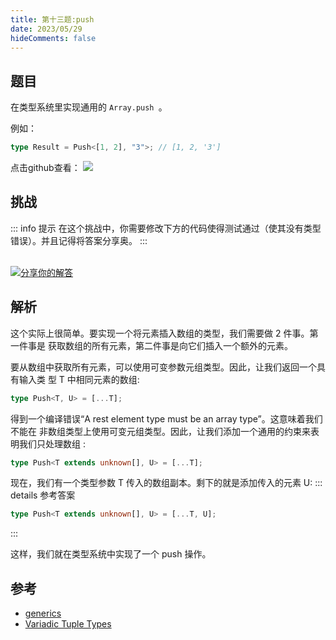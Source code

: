 ```yaml
---
title: 第十三题:push
date: 2023/05/29
hideComments: false
---
```


## 题目

在类型系统里实现通用的 `Array.push `。

例如：

```ts
type Result = Push<[1, 2], "3">; // [1, 2, '3']
```

<p align='left'>
  点击github查看：

  <a href='https://github.com/W-HanYu/FE-Typescript/blob/master/vuepress/docs/challenge/1.13.push.md'>
    <img src='https://img.shields.io/badge/Github-1.8k+-143?logo=typescript&color=3178C6&logoColor=fff' />
  </a>
</p>

## 挑战

::: info 提示
在这个挑战中，你需要修改下方的代码使得测试通过（使其没有类型错误）。并且记得将答案分享奥。
:::

<CodeBox surl="https://stackblitz.com/edit/typescript-wgcecz?embed=1&file=1.13.push.ts&hideExplorer=1&hideNavigation=1&theme=dark&view=editor" />

<!--info-footer-start--><br> <a href="https://github.com/W-HanYu/FE-Typescript/issues/new?assignees=Ustinian&labels=answer&template=1-13%E5%AE%9E%E7%8E%B0-push.md&title=1-13%E5%AE%9E%E7%8E%B0-push.md" target="_blank"><img src="https://6d78-mxm1923893223-ulteh-1302287111.tcb.qcloud.la/-%E5%88%86%E4%BA%AB%E4%BD%A0%E7%9A%84%E8%A7%A3%E7%AD%94-teal.svg?sign=8bb2a2a3bd2b1cc8f86bfd919d53197e&t=1668143704" alt="分享你的解答"/></a>  <!--info-footer-end-->

## 解析

这个实际上很简单。要实现一个将元素插入数组的类型，我们需要做 2 件事。第一件事是 获取数组的所有元素，第二件事是向它们插入一个额外的元素。

要从数组中获取所有元素，可以使用可变参数元组类型。因此，让我们返回一个具有输入类 型 T 中相同元素的数组:

```typescript
type Push<T, U> = [...T];
```

得到一个编译错误“A rest element type must be an array type”。这意味着我们不能在 非数组类型上使用可变元组类型。因此，让我们添加一个通用的约束来表明我们只处理数组 :

```typescript
type Push<T extends unknown[], U> = [...T];
```

现在，我们有一个类型参数 T 传入的数组副本。剩下的就是添加传入的元素 U:
::: details 参考答案
```typescript
type Push<T extends unknown[], U> = [...T, U];
```
:::

这样，我们就在类型系统中实现了一个 push 操作。

## 参考

- [generics](https://www.typescriptlang.org/docs/handbook/2/generics.html)
- [Variadic Tuple Types](https://www.typescriptlang.org/docs/handbook/release-notes/typescript-4-0.html#variadic-tuple-types)
